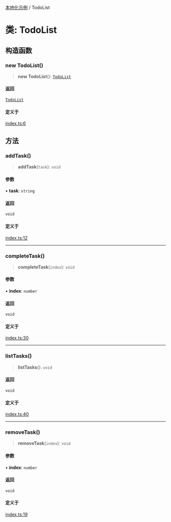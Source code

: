 [本地化示例](../README.md) / TodoList

# 类: TodoList

## 构造函数

### new TodoList()

> **new TodoList**(): [`TodoList`](TodoList.md)

#### 返回

[`TodoList`](TodoList.md)

#### 定义于

[index.ts:6](https://github.com/typedoc2md/typedoc-plugin-markdown-examples/blob/main/examples/localization/src/index.ts#L6)

## 方法

### addTask()

> **addTask**(`task`): `void`

#### 参数

• **task**: `string`

#### 返回

`void`

#### 定义于

[index.ts:12](https://github.com/typedoc2md/typedoc-plugin-markdown-examples/blob/main/examples/localization/src/index.ts#L12)

***

### completeTask()

> **completeTask**(`index`): `void`

#### 参数

• **index**: `number`

#### 返回

`void`

#### 定义于

[index.ts:30](https://github.com/typedoc2md/typedoc-plugin-markdown-examples/blob/main/examples/localization/src/index.ts#L30)

***

### listTasks()

> **listTasks**(): `void`

#### 返回

`void`

#### 定义于

[index.ts:40](https://github.com/typedoc2md/typedoc-plugin-markdown-examples/blob/main/examples/localization/src/index.ts#L40)

***

### removeTask()

> **removeTask**(`index`): `void`

#### 参数

• **index**: `number`

#### 返回

`void`

#### 定义于

[index.ts:19](https://github.com/typedoc2md/typedoc-plugin-markdown-examples/blob/main/examples/localization/src/index.ts#L19)
